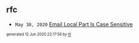 ## rfc


* <code>May 30, 2020</code> [Email Local Part Is Case Sensitive](2020-05-30T11-00-22-email-local-part-is-case-sensitive.md)

<sup><sub>generated 12 Jun 2020 22:17:56 by <a href='https://github.com/senorprogrammer/til'>til</a></sub></sup>
